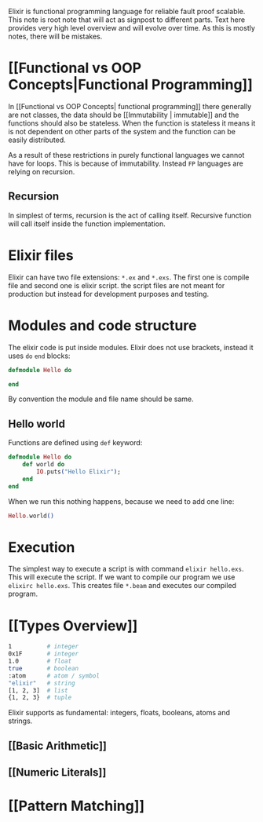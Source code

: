 Elixir is functional programming language for reliable fault proof scalable. This note is root note that will act as signpost to different parts. Text here provides very high level overview and will evolve over time. As this is mostly notes, there will be mistakes.
# [[Functional vs OOP Concepts|Functional Programming]]
In [[Functional vs OOP Concepts| functional programming]] there generally are not classes, the data should be [[Immutability | immutable]] and the functions should also be stateless. When the function is stateless it means it is not dependent on other parts of the system and the function can be easily distributed.

As a result of these restrictions in purely functional languages we cannot have for loops. This is because of immutability. Instead `FP` languages are relying on recursion.
## Recursion
In simplest of terms, recursion is the act of calling itself. Recursive function will call itself inside the function implementation.
# Elixir files
Elixir can have two file extensions: `*.ex` and `*.exs`. The first one is compile file and second one is elixir script. the script files are not meant for production but instead for development purposes and testing.
# Modules and code structure
The elixir code is put inside modules. Elixir does not use brackets, instead it uses `do` `end` blocks:
```Elixir
defmodule Hello do

end
```
By convention the module and file name should be same.
## Hello world
Functions are defined using `def` keyword:
```Elixir
defmodule Hello do
	def world do
		IO.puts("Hello Elixir");
	end
end
```
When we run this nothing happens, because we need to add one line:
```Elixir
Hello.world()
```
# Execution
The simplest way to execute a script is with command `elixir hello.exs`. This will execute the script. If we want to compile our program we use `elixirc hello.exs`. This creates file `*.beam` and executes our compiled program.
# [[Types Overview]]
```sh
1          # integer
0x1F       # integer
1.0        # float
true       # boolean
:atom      # atom / symbol
"elixir"   # string
[1, 2, 3]  # list
{1, 2, 3}  # tuple
```
Elixir supports as fundamental: integers, floats, booleans, atoms and strings.
## [[Basic Arithmetic]]
## [[Numeric Literals]]
# [[Pattern Matching]]
